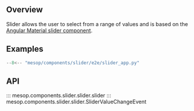 ## Overview

Slider allows the user to select from a range of values and is based on the [Angular Material slider component](https://material.angular.io/components/slider/overview).

## Examples

```python
--8<-- "mesop/components/slider/e2e/slider_app.py"
```

## API

::: mesop.components.slider.slider.slider
::: mesop.components.slider.slider.SliderValueChangeEvent
